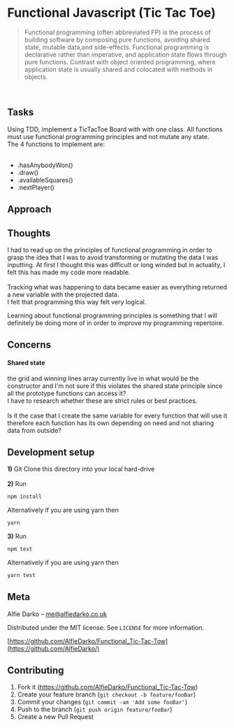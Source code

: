 # Functional Javascript (Tic Tac Toe)

>Functional programming (often abbreviated FP) is the process of building software by composing pure functions, avoiding shared state, mutable data,and side-effects. Functional programming is declarative rather than imperative, and application state flows through pure functions. Contrast with object oriented programming, where application state is usually shared and colocated with methods in objects.

<br>

## Tasks
Using TDD, implement a TicTacToe Board with with one class. All functions must use functional programming principles and not mutate any state. <br>
The 4 functions to implement are:<br><br>

- .hasAnybodyWon()<br>
- .draw()<br>
- .availableSquares()<br>
- .nextPlayer()


## Approach

## Thoughts
I had to read up on the principles of functional programming in order to grasp the idea that I was to avoid
transforming or mutating the data I was inputting. At first I thought this was difficult or long winded but in actuality, I felt this has made my code more readable.<br><br> Tracking what was happening to data became easier as everything returned a new variable with the projected data.
<br> I felt that programming this way felt very logical.

Learning about functional programming principles is something that I will definitely be doing more of in order to improve my programming repertoire.

## Concerns
#### Shared state
the grid and winning lines array currently live in what would be the constructor and I'm not sure if this violates the shared state principle since all the prototype functions can access it?
<br> I have to research whether these are strict rules or best practices. <br> <br> Is it the case that I create the same variable for every function that will use it therefore each function has its own depending on need and not sharing data from outside?

## Development setup
<b>1)</b> Git Clone this directory into your local hard-drive<br><br>
<b>2)</b> Run  
```sh
npm install
```
Alternatively if you are using yarn then
```sh
yarn
```

<b>3)</b> Run  
```sh
npm test
```
Alternatively if you are using yarn then
```sh
yarn test
```
## Meta

Alfie Darko – me@alfiedarko.co.uk

Distributed under the MIT license. See ``LICENSE`` for more information.

[https://github.com/AlfieDarko/Functional_Tic-Tac-Tow](https://github.com/AlfieDarko/)

## Contributing

1. Fork it (<https://github.com/AlfieDarko/Functional_Tic-Tac-Tow>)
2. Create your feature branch (`git checkout -b feature/fooBar`)
3. Commit your changes (`git commit -am 'Add some fooBar'`)
4. Push to the branch (`git push origin feature/fooBar`)
5. Create a new Pull Request
